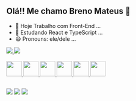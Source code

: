 ## Olá!! Me chamo Breno Mateus 👋

- 🔭 Hoje Trabalho com Front-End ...
- 🌱 Estudando React e TypeScript ...
- 😄 Pronouns: ele/dele ...

<div>
  <a href="https://github.com/Breno-Mateus"/>
    <img heigth="180em" src="https://github-readme-stats.vercel.app/api?username=Breno-Mateus&show_icons=true&theme=highcontrast"/>
    <img heigth="180em" src="https://github-readme-stats.vercel.app/api/top-langs/?username=Breno-Mateus&layout=compact&theme=highcontrast"/>
</div>

<div style="display: inline_block"><br />
  <img src="https://cdn.jsdelivr.net/gh/devicons/devicon/icons/react/react-original.svg" width="40" height="40" />
  <img src="https://cdn.jsdelivr.net/gh/devicons/devicon/icons/typescript/typescript-original.svg" width="40" height="40" />
  <img src="https://cdn.jsdelivr.net/gh/devicons/devicon/icons/nodejs/nodejs-original.svg" width="40" height="40" />
  <img src="https://cdn.jsdelivr.net/gh/devicons/devicon/icons/javascript/javascript-original.svg" width="40" height="40" />
  <img src="https://cdn.jsdelivr.net/gh/devicons/devicon/icons/html5/html5-original.svg" width="40" height="40" />
  <img src="https://cdn.jsdelivr.net/gh/devicons/devicon/icons/css3/css3-original.svg" width="40" height="40" />
</div>

##

<div>
  <a href="https://www.linkedin.com/in/breno-mateus-8b9a99211/" target="_blank"><img src="https://img.shields.io/badge/LinkedIn-0077B5?logo=linkedin&logoColor=white&style=for-the-badge" target="_blank"/></a>
  <a href="malito:brenomateus36@gmail.com" target="_blank"><img src="https://img.shields.io/badge/Gmail-D14836?logo=gmail&logoColor=white&style=for-the-badge" target="_blank"/></a>
  <a href="https://www.instagram.com/breno__sntx/" target="_blank"><img src="https://img.shields.io/badge/Instagram-E4405F?logo=instagram&logoColor=white&style=for-the-badge" target="_blank"/></a>
</div>
